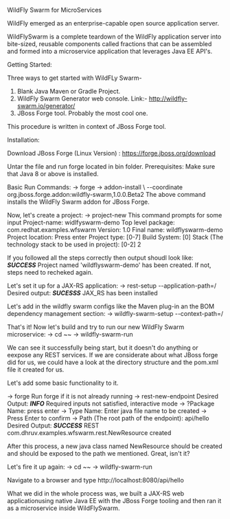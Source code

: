 WildFly Swarm for MicroServices

WildFly emerged as an enterprise-capable open source application server.

WildFlySwarm is a complete teardown of the WildFly application server into bite-sized, reusable components called fractions that can be assembled and formed into a microservice application that leverages Java EE API's.

Getting Started: 

Three ways to get started with WildFLy Swarm-
1) Blank Java Maven or Gradle Project.
2) WildFly Swarm Generator web console.
   Link:- http://wildfly-swarm.io/generator/
3) JBoss Forge tool.
   Probably the most cool one.

This procedure is written in context of JBoss Forge tool.

Installation:

Download JBoss Forge (Linux Version) : https://forge.jboss.org/download

Untar the file and run forge located in bin folder.
Prerequisites: Make sure that Java 8 or above is installed.

Basic Run Commands:
-> forge
-> addon-install \ 
   --coordinate org.jboss.forge.addon:wildfly-swarm,1.0.0.Beta2
The above command installs the WildFly Swarm addon for JBoss Forge.

Now, let's create a project:
-> project-new
This command prompts for some input
   Project-name: widlfyswarm-demo
   Top level package: com.redhat.examples.wfswarm
   Version: 1.0
   Final name: wildflyswarm-demo
   Project location: Press enter
   Project type: [0-7]
   Build System: [0]
   Stack (The technology stack to be used in project): [0-2] 2

If you followed all the steps correctly then output shoudl look like:
   ***SUCCESS*** Project named 'wildflyswarm-demo' has been created.
If not, steps need to recheked again.

Let's set it up for a JAX-RS application:
-> rest-setup --application-path=/
Desired output:
    ***SUCESSS*** JAX_RS has been installed

Let's add in the wildfly swarm configs like the Maven plug-in an the BOM dependency management section:
-> wildfly-swarm-setup --context-path=/

That's it! Now let's build and try to run our new WildFly Swarm microservice:
-> cd ~~
-> wildfly-swarm-run

We can see it successfully being start, but it doesn't do anything or eexpose any REST services.
If we are considerate about what JBoss forge did for us, we could have a look at the directory structure and the pom.xml file it created for us.

Let's add some basic functionality to it.

-> forge
Run forge if it is not already running
-> rest-new-endpoint
Desired Output: ***INFO*** Required inputs not satisfied, interactive mode
-> ?Package Name: press enter
-> Type Name: Enter java file name to be created
-> Press Enter to confirm
-> Path (The root path of the endpoint): api/hello
Desired Output: ***SUCCESS***
REST com.dhruv.examples.wfswarm.rest.NewResource created

After this process, a new java class named NewResource should be created and should be exposed to the path we mentioned.
Great, isn't it?

Let's fire it up again:
-> cd ~~
-> wildfly-swarm-run

Navigate to a browser and type http://localhost:8080/api/hello

What we did in the whole process was, we built a JAX-RS web applicationusing native Java EE with the JBoss Forge tooling and then ran it as a microservice inside WildFlySwarm.
